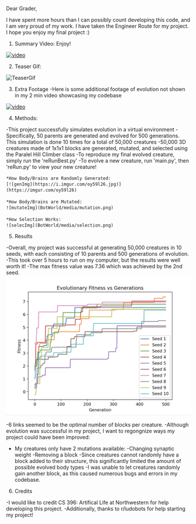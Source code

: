 Dear Grader,

I have spent more hours than I can possibly count developing this code,
and I am very proud of my work. I have taken the Engineer Route for my project.
 I hope you enjoy my final project :)

1. Summary Video:
Enjoy!

[![video](https://img.youtube.com/vi/NQgds0gcGyQ/0.jpg)](https://www.youtube.com/watch?v=NQgds0gcGyQ)

2. Teaser Gif:

![TeaserGif](https://media1.giphy.com/media/v1.Y2lkPTc5MGI3NjExZDJmMmU2YTc1MzZiNGMzYzJjMGZmZTdhOTIwZWM0ZjFmNGYyYjgxOSZjdD1n/kujMH5bH7rrjrzEtcf/giphy.gif)

3. Extra Footage
-Here is some additional footage of evolution not shown in my 2 min video showcasing my codebase

[![video](https://img.youtube.com/vi/F_n-Ddp4yso/0.jpg)](https://www.youtube.com/watch?v=F_n-Ddp4yso)

4. Methods:

-This project successfully simulates evolution in a virtual environment
-Specifically, 50 parents are generated and evolved for 500 generations. This simulation is done 10 times for a total of 50,000 creatures
-50,000 3D creatures made of 1x1x1 blocks are generated, mutated, and selected using the Paralel Hill Climber class
-To reproduce my final evolved creature, simply run the 'reRunBest.py'
-To evolve a new creature, run 'main.py', then 'reRun.py' to view your new creature!

    *How Body/Brains are Randomly Generated:
    [![genImg](https://i.imgur.com/oy59l26.jpg)](https://imgur.com/oy59l26)

    *How Body/Brains are Mutated:
    ![mutateImg](BotWorld/media/mutation.png)

    *How Selection Works:
    ![selecImg](BotWorld/media/selection.png)

5. Results

-Overall, my project was successful at generating 50,000 creatures in 10 seeds, with each consisting of 10 parents and 500 generations of evolution.
-This took over 5 hours to run on my computer, but the results were well worth it!
-The max fitness value was 7.36 which was achieved by the 2nd seed.
![resultsDiagram](media/results.png)

-6 links seemed to be the optimal number of blocks per creature.
-Although evolution was successful in my project, I want to regongnize ways my project could have been  improved:
- My creatures only have 2 mutations available:
        -Changing synaptic weight
        -Removing a block
    -Since creatures cannot randomly have a block added to their structure, this significantly limited the amount of possible evolved body types
    -I was unable to let creatures randomly gain another block, as this caused numerous bugs and errors in my codebase.

6. Credits

-I would like to credit CS 396: Artifical Life at Northwestern for help developing this project.
-Additionally, thanks to r/ludobots for help starting my project!
 